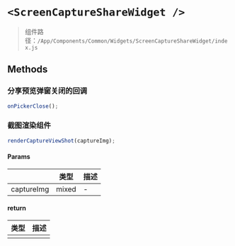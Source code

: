 # `<ScreenCaptureShareWidget />`

> 组件路径：`/App/Components/Common/Widgets/ScreenCaptureShareWidget/index.js`

## Methods

### 分享预览弹窗关闭的回调

```js
onPickerClose();
```

### 截图渲染组件

```js
renderCaptureViewShot(captureImg);
```

#### Params

|            | 类型  | 描述 |
| ---------- | ----- | ---- |
| captureImg | mixed | -    |

#### return

| 类型 | 描述 |
| ---- | ---- |
|      |      |
